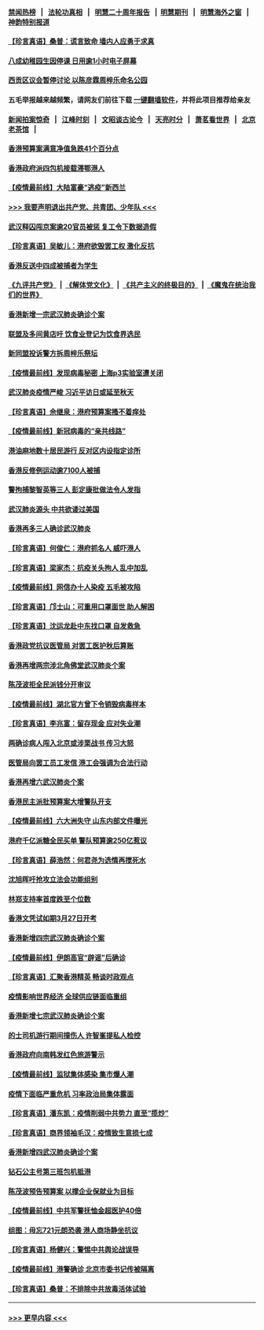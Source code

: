 #### [禁闻热榜](热点新闻.md?=0)  &nbsp;&nbsp;|&nbsp;&nbsp; [法轮功真相](https://github.com/gfw-breaker/truth/blob/master/README.md?=0) &nbsp;&nbsp;|&nbsp;&nbsp; [明慧二十周年报告](https://github.com/gfw-breaker/mh-reports/blob/master/README.md?=0) &nbsp;&nbsp;|&nbsp;&nbsp;[明慧期刊](https://github.com/gfw-breaker/mh-qikan) &nbsp;&nbsp;|&nbsp;&nbsp; [明慧海外之窗](https://github.com/gfw-breaker/mh-news/blob/master/README.md?=0) &nbsp;&nbsp;|&nbsp;&nbsp; [神韵特别报道](https://github.com/gfw-breaker/mh-news/blob/master/shenyun.md?=0)
#### [【珍言真语】桑普：谎言致命 墙内人应勇于求真](../pages/nsc415/n11915169.md?t=03050902) 
#### [八成幼稚园生因停课 日用逾1小时电子屏幕](../pages/nsc415/n11913263.md?t=03050902) 
#### [西贡区议会暂停讨论 以陈彦霖周梓乐命名公园](../pages/nsc415/n11913248.md?t=03050902) 
#### 五毛举报越来越频繁，请网友们前往下载 [一键翻墙软件](https://github.com/gfw-breaker/ssr-accounts)，并将此项目推荐给亲友
#### [新闻拍案惊奇](https://github.com/gfw-breaker/banned-news/blob/master/pages/link4.md) &nbsp;&nbsp;|&nbsp;&nbsp; [江峰时刻](https://github.com/gfw-breaker/banned-news/blob/master/pages/link4.md) &nbsp;&nbsp;|&nbsp;&nbsp; [文昭谈古论今](https://github.com/gfw-breaker/banned-news/blob/master/pages/link4.md) &nbsp;&nbsp;|&nbsp;&nbsp; [天亮时分](https://github.com/gfw-breaker/banned-news/blob/master/pages/link4.md) &nbsp;&nbsp;|&nbsp;&nbsp; [萧茗看世界](https://github.com/gfw-breaker/banned-news/blob/master/pages/link4.md) &nbsp;&nbsp;|&nbsp;&nbsp; [北京老茶馆](https://github.com/gfw-breaker/banned-news/blob/master/pages/link4.md) &nbsp;&nbsp;|&nbsp;&nbsp; 
#### [香港预算案满意净值急跌41个百分点](../pages/nsc415/n11913236.md?t=03050902) 
#### [香港政府派四包机接载滞鄂港人](../pages/nsc415/n11913211.md?t=03050902) 
#### [【疫情最前线】大陆富豪“逃疫”新西兰](../pages/nsc415/n11913160.md?t=03050902) 
#### [>>> 我要声明退出共产党、共青团、少年队 <<<](https://github.com/begood0513/goodnews/blob/master/quit/letter.md) 
#### [武汉释囚闯京案逾20官员被惩 复工令下数据造假](../pages/nsc415/n11912743.md?t=03050902) 
#### [【珍言真语】吴敏儿：港府欲毁罢工权 激化反抗](../pages/nsc415/n11912457.md?t=03050902) 
#### [香港反送中四成被捕者为学生](../pages/nsc415/n11910730.md?t=03050902) 
#### [《九评共产党》](https://github.com/begood0513/9ping.md/blob/master/README.md) &nbsp;|&nbsp; [《解体党文化》](../../../../jtdwh.md/blob/master/README.md)  &nbsp;|&nbsp; [《共产主义的终极目的》](../../../../gczydzjmd.md/blob/master/README.md) &nbsp;|&nbsp; [《魔鬼在统治我们的世界》](../../../../mgztzwmdsj.md/blob/master/README.md) 
#### [香港新增一宗武汉肺炎确诊个案](../pages/nsc415/n11910724.md?t=03050902) 
#### [联盟及多间黄店吁 饮食业登记为饮食界选民](../pages/nsc415/n11910718.md?t=03050902) 
#### [新同盟投诉警方拆周梓乐祭坛](../pages/nsc415/n11910707.md?t=03050902) 
#### [【疫情最前线】发现病毒秘密 上海p3实验室遭关闭](../pages/nsc415/n11910640.md?t=03050902) 
#### [武汉肺炎疫情严峻 习近平访日或延至秋天](../pages/nsc415/n11910570.md?t=03050902) 
#### [【珍言真语】佘继泉：港府预算案搔不着痒处](../pages/nsc415/n11910011.md?t=03050902) 
#### [【疫情最前线】新冠病毒的“亲共线路”](../pages/nsc415/n11907734.md?t=03050902) 
#### [港油麻地数十居民游行 反对区内设指定诊所](../pages/nsc415/n11907900.md?t=03050902) 
#### [香港反修例运动逾7100人被捕](../pages/nsc415/n11907922.md?t=03050902) 
#### [警拘捕黎智英等三人 彭定康批做法令人发指](../pages/nsc415/n11907905.md?t=03050902) 
#### [武汉肺炎源头 中共欲诿过美国](../pages/nsc415/n11907665.md?t=03050902) 
#### [香港再多三人确诊武汉肺炎](../pages/nsc415/n11907846.md?t=03050902) 
#### [【珍言真语】何俊仁：港府抓名人 威吓港人](../pages/nsc415/n11907561.md?t=03050902) 
#### [【珍言真语】梁家杰：抗疫关头拘人 乱中加乱](../pages/nsc415/n11907444.md?t=03050902) 
#### [【疫情最前线】网信办十人染疫 五毛被攻陷](../pages/nsc415/n11903757.md?t=03050902) 
#### [【珍言真语】邝士山：可重用口罩面世 助人解困](../pages/nsc415/n11903875.md?t=03050902) 
#### [【珍言真语】沈运龙赴中东找口罩 自发救急](../pages/nsc415/n11903291.md?t=03050902) 
#### [香港政党抗议医管局 对罢工医护秋后算账](../pages/nsc415/n11901746.md?t=03050902) 
#### [香港再增两宗涉北角佛堂武汉肺炎个案](../pages/nsc415/n11901737.md?t=03050902) 
#### [陈茂波拒全民派钱分开审议](../pages/nsc415/n11901672.md?t=03050902) 
#### [【疫情最前线】湖北官方曾下令销毁病毒样本](../pages/nsc415/n11901518.md?t=03050902) 
#### [【珍言真语】李兆富：留存现金 应对失业潮](../pages/nsc415/n11901448.md?t=03050902) 
#### [两确诊病人闯入北京或涉栗战书 传习大怒](../pages/nsc415/n11901180.md?t=03050902) 
#### [医管局向罢工员工发信 港工会强调为合法行动](../pages/nsc415/n11898870.md?t=03050902) 
#### [香港再增六武汉肺炎个案](../pages/nsc415/n11898843.md?t=03050902) 
#### [香港民主派批预算案大增警队开支](../pages/nsc415/n11898813.md?t=03050902) 
#### [【疫情最前线】六大洲失守 山东内部文件曝光](../pages/nsc415/n11898455.md?t=03050902) 
#### [港府千亿派糖全民买单 警队预算逾250亿惹议](../pages/nsc415/n11898608.md?t=03050902) 
#### [【珍言真语】薛浩然：何君尧为选情再搅死水](../pages/nsc415/n11898269.md?t=03050902) 
#### [沈旭晖吁抢攻立法会功能组别](../pages/nsc415/n11896084.md?t=03050902) 
#### [林郑支持率首度跌至个位数](../pages/nsc415/n11896058.md?t=03050902) 
#### [香港文凭试如期3月27日开考](../pages/nsc415/n11896055.md?t=03050902) 
#### [香港新增四宗武汉肺炎确诊个案](../pages/nsc415/n11896040.md?t=03050902) 
#### [【疫情最前线】伊朗高官“辟谣”后确诊](../pages/nsc415/n11895902.md?t=03050902) 
#### [【珍言真语】汇聚香港精英 畅谈时政观点](../pages/nsc415/n11895733.md?t=03050902) 
#### [疫情影响世界经济 全球供应链面临重组](../pages/nsc415/n11895634.md?t=03050902) 
#### [香港新增七宗武汉肺炎确诊个案](../pages/nsc415/n11893498.md?t=03050902) 
#### [的士司机游行期间撞伤人 许智峯提私人检控](../pages/nsc415/n11893483.md?t=03050902) 
#### [香港政府向南韩发红色旅游警示](../pages/nsc415/n11893398.md?t=03050902) 
#### [【疫情最前线】监狱集体感染 集市爆人潮](../pages/nsc415/n11893181.md?t=03050902) 
#### [疫情下面临严重危机  习率政治局集体露面](../pages/nsc415/n11893305.md?t=03050902) 
#### [【珍言真语】潘东凯：疫情削弱中共势力 直至“揽炒”](../pages/nsc415/n11892866.md?t=03050902) 
#### [【珍言真语】商界领袖毛汉：疫情致生意损七成](../pages/nsc415/n11890348.md?t=03050902) 
#### [香港新增四武汉肺炎确诊个案](../pages/nsc415/n11890610.md?t=03050902) 
#### [钻石公主号第三班包机抵港](../pages/nsc415/n11890645.md?t=03050902) 
#### [陈茂波预告预算案 以撑企业保就业为目标](../pages/nsc415/n11890574.md?t=03050902) 
#### [【疫情最前线】中共军警抚恤金超医护40倍](../pages/nsc415/n11890458.md?t=03050902) 
#### [组图：毋忘721元朗恐袭 港人商场静坐抗议](../pages/nsc415/n11876882.md?t=03050902) 
#### [【珍言真语】杨健兴：警惕中共舆论战误导](../pages/nsc415/n11888131.md?t=03050902) 
#### [【疫情最前线】港警确诊 北京市委书记传被隔离](../pages/nsc415/n11886872.md?t=03050902) 
#### [【珍言真语】桑普：不排除中共放毒活体试验](../pages/nsc415/n11886832.md?t=03050902) 

----
#### [ >>> 更早内容 <<< ](../indexes/nsc415-earlier.md)
